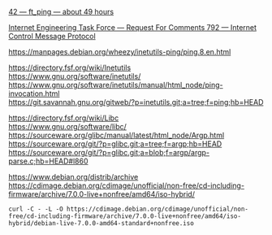 
[42 — ft\_ping — about 49 hours](https://cdn.intra.42.fr/pdf/pdf/124498/en.subject.pdf)  

[Internet Engineering Task Force — Request For Comments 792 — Internet Control Message Protocol](https://www.ietf.org/rfc/rfc792.html#page-14)  

https://manpages.debian.org/wheezy/inetutils-ping/ping.8.en.html  

https://directory.fsf.org/wiki/Inetutils  
https://www.gnu.org/software/inetutils/  
https://www.gnu.org/software/inetutils/manual/html_node/ping-invocation.html  
https://git.savannah.gnu.org/gitweb/?p=inetutils.git;a=tree;f=ping;hb=HEAD  

https://directory.fsf.org/wiki/Libc  
https://www.gnu.org/software/libc/  
https://sourceware.org/glibc/manual/latest/html_node/Argp.html  
https://sourceware.org/git/?p=glibc.git;a=tree;f=argp;hb=HEAD  
https://sourceware.org/git/?p=glibc.git;a=blob;f=argp/argp-parse.c;hb=HEAD#l860  

https://www.debian.org/distrib/archive  
https://cdimage.debian.org/cdimage/unofficial/non-free/cd-including-firmware/archive/7.0.0-live+nonfree/amd64/iso-hybrid/  
```
curl -C - -L -O https://cdimage.debian.org/cdimage/unofficial/non-free/cd-including-firmware/archive/7.0.0-live+nonfree/amd64/iso-hybrid/debian-live-7.0.0-amd64-standard+nonfree.iso
```

